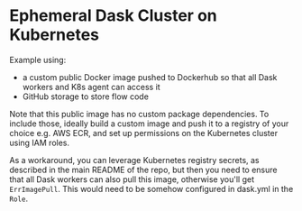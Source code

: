 # Ephemeral Dask Cluster on Kubernetes

Example using:
- a custom public Docker image pushed to Dockerhub so that all Dask workers and K8s agent can access it
- GitHub storage to store flow code

Note that this public image has no custom package dependencies. 
To include those, ideally build a custom image and push it to a registry of your choice e.g. AWS ECR, 
and set up permissions on the Kubernetes cluster using IAM roles. 

As a workaround, you can leverage Kubernetes registry secrets, as described in the main README of the repo, 
but then you need to ensure that all Dask workers can also pull this image, otherwise you'll get ``ErrImagePull``.
This would need to be somehow configured in dask.yml in the ``Role``. 